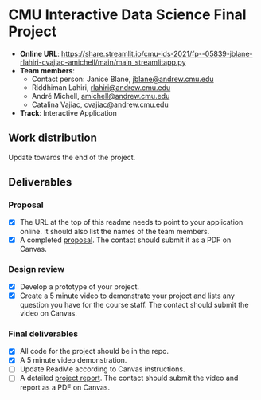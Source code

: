 # CMU Interactive Data Science Final Project

* **Online URL**:  https://share.streamlit.io/cmu-ids-2021/fp--05839-jblane-rlahiri-cvajiac-amichell/main/main_streamlitapp.py
* **Team members**:
  * Contact person: Janice Blane, jblane@andrew.cmu.edu
  * Riddhiman Lahiri, rlahiri@andrew.cmu.edu
  * André Michell, amichell@andrew.cmu.edu
  * Catalina Vajiac, cvajiac@andrew.cmu.edu
* **Track**: Interactive Application

## Work distribution

Update towards the end of the project.

## Deliverables

### Proposal

- [X] The URL at the top of this readme needs to point to your application online. It should also list the names of the team members.
- [X] A completed [proposal](Proposal.md). The contact should submit it as a PDF on Canvas.

### Design review

- [X] Develop a prototype of your project.
- [X] Create a 5 minute video to demonstrate your project and lists any question you have for the course staff. The contact should submit the video on Canvas.

### Final deliverables

- [X] All code for the project should be in the repo.
- [X] A 5 minute video demonstration.
- [ ] Update ReadMe according to Canvas instructions.
- [ ] A detailed [project report](Report.md). The contact should submit the video and report as a PDF on Canvas.
